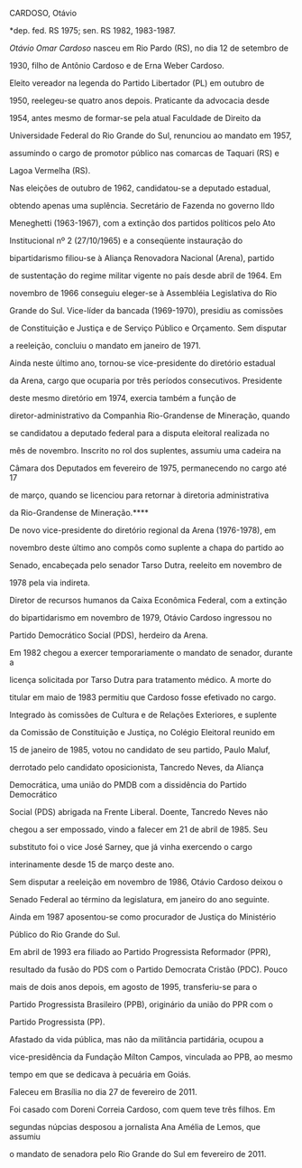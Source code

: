 CARDOSO, Otávio



\*dep. fed. RS 1975; sen. RS 1982, 1983-1987.



*Otávio Omar Cardoso* nasceu em Rio Pardo (RS), no dia 12 de setembro de

1930, filho de Antônio Cardoso e de Erna Weber Cardoso.



Eleito vereador na legenda do Partido Libertador (PL) em outubro de

1950, reelegeu-se quatro anos depois. Praticante da advocacia desde

1954, antes mesmo de formar-se pela atual Faculdade de Direito da

Universidade Federal do Rio Grande do Sul, renunciou ao mandato em 1957,

assumindo o cargo de promotor público nas comarcas de Taquari (RS) e

Lagoa Vermelha (RS).



Nas eleições de outubro de 1962, candidatou-se a deputado estadual,

obtendo apenas uma suplência. Secretário de Fazenda no governo Ildo

Meneghetti (1963-1967), com a extinção dos partidos políticos pelo Ato

Institucional nº 2 (27/10/1965) e a conseqüente instauração do

bipartidarismo filiou-se à Aliança Renovadora Nacional (Arena), partido

de sustentação do regime militar vigente no país desde abril de 1964. Em

novembro de 1966 conseguiu eleger-se à Assembléia Legislativa do Rio

Grande do Sul. Vice-líder da bancada (1969-1970), presidiu as comissões

de Constituição e Justiça e de Serviço Público e Orçamento. Sem disputar

a reeleição, concluiu o mandato em janeiro de 1971.



Ainda neste último ano, tornou-se vice-presidente do diretório estadual

da Arena, cargo que ocuparia por três períodos consecutivos. Presidente

deste mesmo diretório em 1974, exercia também a função de

diretor-administrativo da Companhia Rio-Grandense de Mineração, quando

se candidatou a deputado federal para a disputa eleitoral realizada no

mês de novembro. Inscrito no rol dos suplentes, assumiu uma cadeira na

Câmara dos Deputados em fevereiro de 1975, permanecendo no cargo até 17

de março, quando se licenciou para retornar à diretoria administrativa

da Rio-Grandense de Mineração.****



De novo vice-presidente do diretório regional da Arena (1976-1978), em

novembro deste último ano compôs como suplente a chapa do partido ao

Senado, encabeçada pelo senador Tarso Dutra, reeleito em novembro de

1978 pela via indireta.



Diretor de recursos humanos da Caixa Econômica Federal, com a extinção

do bipartidarismo em novembro de 1979, Otávio Cardoso ingressou no

Partido Democrático Social (PDS), herdeiro da Arena.



Em 1982 chegou a exercer temporariamente o mandato de senador, durante a

licença solicitada por Tarso Dutra para tratamento médico. A morte do

titular em maio de 1983 permitiu que Cardoso fosse efetivado no cargo.

Integrado às comissões de Cultura e de Relações Exteriores, e suplente

da Comissão de Constituição e Justiça, no Colégio Eleitoral reunido em

15 de janeiro de 1985, votou no candidato de seu partido, Paulo Maluf,

derrotado pelo candidato oposicionista, Tancredo Neves, da Aliança

Democrática, uma união do PMDB com a dissidência do Partido Democrático

Social (PDS) abrigada na Frente Liberal. Doente, Tancredo Neves não

chegou a ser empossado, vindo a falecer em 21 de abril de 1985. Seu

substituto foi o vice José Sarney, que já vinha exercendo o cargo

interinamente desde 15 de março deste ano.



Sem disputar a reeleição em novembro de 1986, Otávio Cardoso deixou o

Senado Federal ao término da legislatura, em janeiro do ano seguinte.

Ainda em 1987 aposentou-se como procurador de Justiça do Ministério

Público do Rio Grande do Sul.



Em abril de 1993 era filiado ao Partido Progressista Reformador (PPR),

resultado da fusão do PDS com o Partido Democrata Cristão (PDC). Pouco

mais de dois anos depois, em agosto de 1995, transferiu-se para o

Partido Progressista Brasileiro (PPB), originário da união do PPR com o

Partido Progressista (PP).



Afastado da vida pública, mas não da militância partidária, ocupou a

vice-presidência da Fundação Mílton Campos, vinculada ao PPB, ao mesmo

tempo em que se dedicava à pecuária em Goiás.



Faleceu em Brasília no dia 27 de fevereiro de 2011.



Foi casado com Doreni Correia Cardoso, com quem teve três filhos. Em

segundas núpcias desposou a jornalista Ana Amélia de Lemos, que assumiu

o mandato de senadora pelo Rio Grande do Sul em fevereiro de 2011.



